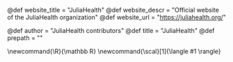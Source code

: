 <!--
Add here global page variables to use throughout your
website.
The website_* must be defined for the RSS to work
-->
@def website_title = "JuliaHealth"
@def website_descr = "Official website of the JuliaHealth organization"
@def website_url   = "https://juliahealth.org/"

@def author = "JuliaHealth contributors"
@def title = "JuliaHealth"
@def prepath = ""

<!--
Add here global latex commands to use throughout your
pages. It can be math commands but does not need to be.
For instance:
* \newcommand{\phrase}{This is a long phrase to copy.}
-->
\newcommand{\R}{\mathbb R}
\newcommand{\scal}[1]{\langle #1 \rangle}
